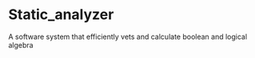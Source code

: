 # Static_analyzer
A software system that efficiently vets and calculate boolean and logical algebra
